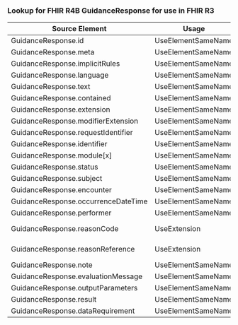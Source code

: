 ### Lookup for FHIR R4B GuidanceResponse for use in FHIR R3

| Source Element | Usage | Target |
| -------------- | ----- | ------ |
| GuidanceResponse.id | UseElementSameName | GuidanceResponse.id |
| GuidanceResponse.meta | UseElementSameName | GuidanceResponse.meta |
| GuidanceResponse.implicitRules | UseElementSameName | GuidanceResponse.implicitRules |
| GuidanceResponse.language | UseElementSameName | GuidanceResponse.language |
| GuidanceResponse.text | UseElementSameName | GuidanceResponse.text |
| GuidanceResponse.contained | UseElementSameName | GuidanceResponse.contained |
| GuidanceResponse.extension | UseElementSameName | GuidanceResponse.extension |
| GuidanceResponse.modifierExtension | UseElementSameName | GuidanceResponse.modifierExtension |
| GuidanceResponse.requestIdentifier | UseElementSameName | GuidanceResponse.requestId |
| GuidanceResponse.identifier | UseElementSameName | GuidanceResponse.identifier |
| GuidanceResponse.module[x] | UseElementSameName | GuidanceResponse.module |
| GuidanceResponse.status | UseElementSameName | GuidanceResponse.status |
| GuidanceResponse.subject | UseElementSameName | GuidanceResponse.subject |
| GuidanceResponse.encounter | UseElementSameName | GuidanceResponse.context |
| GuidanceResponse.occurrenceDateTime | UseElementSameName | GuidanceResponse.occurrenceDateTime |
| GuidanceResponse.performer | UseElementSameName | GuidanceResponse.performer |
| GuidanceResponse.reasonCode | UseExtension | http://hl7.org/fhir/4.3/StructureDefinition/extension-GuidanceResponse.reasonCode |
| GuidanceResponse.reasonReference | UseExtension | http://hl7.org/fhir/4.3/StructureDefinition/extension-GuidanceResponse.reasonReference |
| GuidanceResponse.note | UseElementSameName | GuidanceResponse.note |
| GuidanceResponse.evaluationMessage | UseElementSameName | GuidanceResponse.evaluationMessage |
| GuidanceResponse.outputParameters | UseElementSameName | GuidanceResponse.outputParameters |
| GuidanceResponse.result | UseElementSameName | GuidanceResponse.result |
| GuidanceResponse.dataRequirement | UseElementSameName | GuidanceResponse.dataRequirement |
